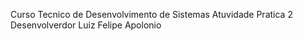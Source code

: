 Curso Tecnico de Desenvolvimento de Sistemas
Atuvidade Pratica 2
Desenvolverdor Luiz Felipe Apolonio 
